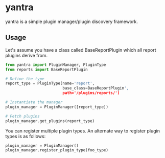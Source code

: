 # yantra

yantra is a simple plugin manager/plugin discovery framework.


## Usage

Let's assume you have a class called BaseReportPlugin which all report plugins derive from.

```python
from yantra import PluginManager, PluginType
from reports import BaseReportPlugin

# Define the type
report_type = PluginType(name='report',
                         base_class=BaseReportPlugin',
                         path='/plugins/reports/')

# Instantiate the manager
plugin_manager = PluginManager([report_type])

# Fetch plugins
plugin_manager.get_plugins(report_type)
```

You can register multiple plugin types. An alternate way to register plugin types is as follows:

```python
plugin_manager = PluginManager()
plugin_manager.register_plugin_type(foo_type)
```
